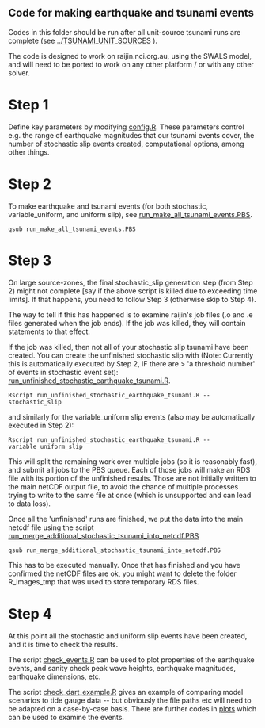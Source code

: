 Code for making earthquake and tsunami events
---------------------------------------------

Codes in this folder should be run after all unit-source tsunami runs are
complete (see [../TSUNAMI_UNIT_SOURCES](tsunami_unit_sources) ).

The code is designed to work on raijin.nci.org.au, using the SWALS model, 
and will need to be ported to work on any other platform / or with any other 
solver. 


# Step 1

Define key parameters by modifying [config.R](config.R). These parameters
control e.g. the range of earthquake magnitudes that our tsunami events cover, 
the number of stochastic slip events created, computational options, among
other things. 

# Step 2

To make earthquake and tsunami events (for both stochastic, variable_uniform, and uniform slip),
see [run_make_all_tsunami_events.PBS](run_make_all_tsunami_events.PBS). 

    qsub run_make_all_tsunami_events.PBS

# Step 3

On large source-zones, the final stochastic_slip generation step (from Step 2)
might not complete [say if the above script is killed due to exceeding time
limits]. If that happens, you need to follow Step 3 (otherwise skip to Step 4). 

The way to tell if this has happened is to examine raijin's job files (.o and
.e files generated when the job ends). If the job was killed, they will
contain statements to that effect. 

If the job was killed, then not all of your stochastic slip tsunami have been created. 
You can create the unfinished stochastic slip with (Note: Currently this is automatically executed
by Step 2, IF there are > 'a threshold number' of events in stochastic event set):
[run_unfinished_stochastic_earthquake_tsunami.R](run_unfinished_stochastic_earthquake_tsunami.R).

    Rscript run_unfinished_stochastic_earthquake_tsunami.R --stochastic_slip

and similarly for the variable_uniform slip events (also may be automatically executed in Step 2):

    Rscript run_unfinished_stochastic_earthquake_tsunami.R --variable_uniform_slip

This will split the remaining work over multiple jobs (so it is reasonably
fast), and submit all jobs to the PBS queue. Each of those jobs will make an
RDS file with its portion of the unfinished results. Those are not initially
written to the main netCDF output file, to avoid the chance of multiple processes
trying to write to the same file at once (which is unsupported and can lead to data loss).

Once all the 'unfinished' runs are finished, we put the data into the
main netcdf file using the script
[run_merge_additional_stochastic_tsunami_into_netcdf.PBS](run_merge_additional_stochastic_tsunami_into_netcdf.PBS)

    qsub run_merge_additional_stochastic_tsunami_into_netcdf.PBS

This has to be executed manually. Once that has finished and you have confirmed
the netCDF files are ok, you might want to delete the folder R_images_tmp that
was used to store temporary RDS files. 

# Step 4

At this point all the stochastic and uniform slip events have been created, and it is 
time to check the results. 

The script [check_events.R](check_events.R) can be used to plot properties of the earthquake
events, and sanity check peak wave heights, earthquake magnitudes, earthquake dimensions, etc.

The script [check_dart_example.R](check_dart_example.R) gives an example of comparing
model scenarios to tide gauge data -- but obviously the file paths etc will need to be
adapted on a case-by-case basis. There are further codes in [plots](plots) which can
be used to examine the events. 

